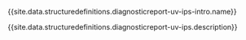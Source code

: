{{site.data.structuredefinitions.diagnosticreport-uv-ips-intro.name}}

{{site.data.structuredefinitions.diagnosticreport-uv-ips.description}}



